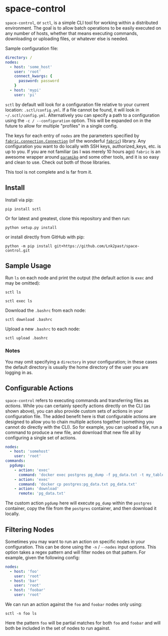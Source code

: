 # space-control

`space-control`, or `sctl`, is a simple CLI tool for working within a distributed environment. The goal is to allow batch operations to be easily executed on any number of hosts, whether that means executing commands, downloading or uploading files, or whatever else is needed.

Sample configuration file:

```yaml
directory: /
nodes:
  - host: 'some_host'
    user: 'root'
    connect_kwargs: {
      password: password
    }
  - host: 'mypi'
    user: 'pi'
```

`sctl` by default will look for a configuration file relative to your current location: `.sctl/config.yml`. If a file cannot be found, it will look in `~/.sctl/config.yml`. Alternatively you can specify a path to a configuration using the `-c / --configuration` option. This will be expanded on in the future to allow for multiple "profiles" in a single config.

The keys for each entry of `nodes` are the parameters specified by [`fabric.connection.Connection`](https://docs.fabfile.org/en/2.5/api/connection.html#fabric.connection.Connection) (of the wonderful [`fabric`](https://github.com/fabric/fabric)) library. Any configuration you want to do locally with SSH keys, authorized_keys, etc. is up to you. If you are not familiar (as I was merely 10 hours ago) `fabric` is an awesome wrapper around [`paramiko`](https://github.com/paramiko/paramiko) and some other tools, and it is so easy and clean to use. Check out both of those libraries.

This tool is not complete and is far from it.

## Install

Install via pip:

```shell
pip install sctl
```

Or for latest and greatest, clone this repository and then run:

```shell
python setup.py install
```

or install directly from GitHub with pip:

```shell
python -m pip install git+https://github.com/Lnk2past/space-control.git
```

## Sample Usage

Run `ls` on each node and print the output (the default action is `exec` and may be omitted):

```shell
sctl ls
```

```shell
sctl exec ls
```

Download the `.bashrc` from each node:

```shell
sctl download .bashrc
```

Upload a new `.bashrc` to each node:

```shell
sctl upload .bashrc
```

### Notes

You may omit specifying a `directory` in your configuration; in these cases the default directory is usually the home directory of the user you are logging in as.

## Configurable Actions

`space-control` refers to executing commands and transferring files as *actions*. While you can certainly specify actions directly on the CLI (as shown above), you can also provide custom sets of actions in your configuration file. The added benefit here is that configurable actions are designed to allow you to chain multiple actions together (something you cannot do directly with the CLI). So for example, you can upload a file, run a command to produce a new file, and download that new file all by configuring a single set of actions.

```yaml
nodes:
  - host: 'somehost'
    user: 'root'
commands:
  pgdump:
    - action: 'exec'
      command: 'docker exec postgres pg_dump -f pg_data.txt -t my_table my_db'
    - action: 'exec'
      command: 'docker cp postgres:pg_data.txt pg_data.txt'
    - action: 'download'
      remote: 'pg_data.txt'
```

The custom action `pgdump` here will execute `pg_dump` within the `postgres` container, copy the file from the `postgres` container, and then download it locally.

## Filtering Nodes

Sometimes you may want to run an action on specific nodes in your configuration. This can be done using the `-n` / `--nodes` input options. This option takes a regex pattern and will filter nodes on that pattern. For example, given the following config:

```yaml
nodes:
  - host: 'foo'
    user: 'root'
  - host: 'bar'
    user: 'root'
  - host: 'foobar'
    user: 'root'
```

We can run an action against the `foo` and `foobar` nodes only using:

```shell
sctl -n foo ls
```

Here the pattern `foo` will be partial matches for both `foo` and `foobar` and will both be included in the set of nodes to run against.
